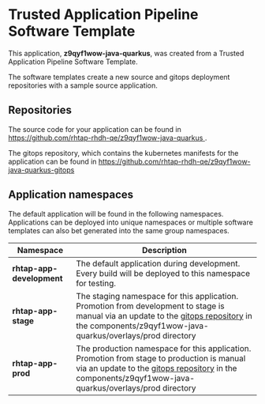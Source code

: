 # Trusted Application Pipeline Software Template

This application, **z9qyf1wow-java-quarkus**, was created from a Trusted Application Pipeline Software Template.

The software templates create a new source and gitops deployment repositories with a sample source application. 

## Repositories

The source code for your application can be found in [https://github.com/rhtap-rhdh-qe/z9qyf1wow-java-quarkus ](https://github.com/rhtap-rhdh-qe/z9qyf1wow-java-quarkus ).
 
The gitops repository, which contains the kubernetes manifests for the application can be found in 
[https://github.com/rhtap-rhdh-qe/z9qyf1wow-java-quarkus-gitops ](https://github.com/rhtap-rhdh-qe/z9qyf1wow-java-quarkus-gitops ) 

## Application namespaces 

The default application will be found in the following namespaces. Applications can be deployed into unique namespaces or multiple software templates can also bet generated into the same group namespaces.  

|  Namespace   |  Description   |  
| -------- | -------- |   
| **rhtap-app-development** | The default application during development. Every build will be deployed to this namespace for testing. | 
| **rhtap-app-stage** | The staging namespace for this application. Promotion from development to stage is manual via an update to the [gitops repository](https://github.com/rhtap-rhdh-qe/z9qyf1wow-java-quarkus-gitops ) in the components/z9qyf1wow-java-quarkus/overlays/prod directory |  
| **rhtap-app-prod** | The production namespace for this application. Promotion from stage to production is manual via an update to the [gitops repository](https://github.com/rhtap-rhdh-qe/z9qyf1wow-java-quarkus-gitops ) in the components/z9qyf1wow-java-quarkus/overlays/prod directory | 